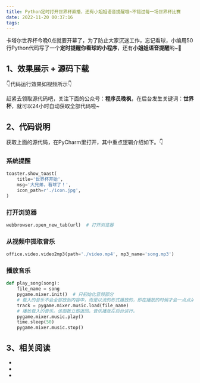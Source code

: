 ```yaml
---
title: Python定时打开世界杯直播，还有小姐姐语音提醒哦~不错过每一场世界杯比赛
date: 2022-11-20 00:37:16
tags:
---
```




卡塔尔世界杯今晚0点就要开幕了，为了防止大家沉迷工作，忘记看球，小编用50行Python代码写了一个**定时提醒你看球的小程序**，还有**小姐姐语音提醒**哟~🎇

## 1、效果展示 + 源码下载
👇代码运行效果如视频所示👇



赶紧去领取源代码吧，关注下面的公众号：**程序员晚枫**，在后台发生关键词：**世界杯**，就可以24小时自动获取全部代码啦~


## 2、代码说明
获取上面的源代码，在PyCharm里打开，其中重点逻辑介绍如下。👇

### 系统提醒

```python
toaster.show_toast(
    title='世界杯开始',
    msg='大兄弟，看球了！',
    icon_path=r'./icon.jpg',
)
```

### 打开浏览器

```python
webbrowser.open_new_tab(url)  # 打开浏览器
```

### 从视频中提取音乐
```python
office.video.video2mp3(path='./video.mp4', mp3_name='song.mp3')
```
### 播放音乐
```python
def play_song(song):
    file_name = song
    pygame.mixer.init()  # 只初始化音频部分
    # 载入的音乐不会全部放到内容中，而是以流的形式播放的，即在播放的时候才会一点点从文件中读取。
    track = pygame.mixer.music.load(file_name)
    # 播放载入的音乐。该函数立即返回，音乐播放在后台进行。
    pygame.mixer.music.play()
    time.sleep(50)
    pygame.mixer.music.stop()
```
## 3、相关阅读
- []()
- []()
- []()